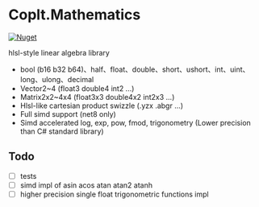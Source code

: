 # Coplt.Mathematics

[![Nuget](https://img.shields.io/nuget/v/Coplt.Mathematics)](https://www.nuget.org/packages/Coplt.Mathematics/)

hlsl-style linear algebra library

- bool (b16 b32 b64)、half、float、double、short、ushort、int、uint、long、ulong、decimal
- Vector2~4 (float3 double4 int2 ...)
- Matrix2x2~4x4 (float3x3 double4x2 int2x3 ...)
- Hlsl-like cartesian product swizzle (.yzx .abgr ...)
- Full simd support (net8 only)
- Simd accelerated log, exp, pow, fmod, trigonometry (Lower precision than C# standard library)

## Todo
- [ ] tests
- [ ] simd impl of asin acos atan atan2 atanh
- [ ] higher precision single float trigonometric functions impl
